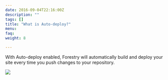 ```yaml
---
date: 2016-09-04T22:16:00Z
description: ""
tags: []
title: "What is Auto-deploy?"
menu:
faq:
weight: 8

---
```

With Auto-deploy enabled, Forestry will automatically build and deploy your site every time you push changes to your repository.

![][image-1]

[image-1]:	/docs/forestryio/images/Auto-deploy-1.png